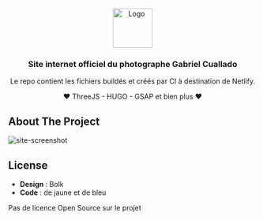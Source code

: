 <!-- PROJECT LOGO -->
<br />
<p align="center">
  <a href="https://github.com/github_username/repo_name">
    <img src="https://www.notion.so/image/https%3A%2F%2Fs3-us-west-2.amazonaws.com%2Fsecure.notion-static.com%2Ff4290c78-8fa3-43dd-88b0-48b3c3a2d54f%2FFAVICON.png?table=block&id=7881eef1-b1b0-40e8-9b47-6a3049c11847&width=250&userId=1fa28ab1-006e-40e3-9651-528ab6e2bf73&cache=v2" alt="Logo" width="80" height="80">
  </a>

  <h3 align="center">Site internet officiel du photographe Gabriel Cuallado</h3>
  <p align="center">Le repo contient les fichiers buildés et créés par CI à destination de Netlify.</p>
  <p align="center">❤️ ThreeJS - HUGO - GSAP et bien plus ❤️</p>
</p>



<!-- ABOUT THE PROJECT -->
## About The Project

![site-screenshot](https://media-exp1.licdn.com/dms/image/C4D2DAQHY7RLmkjl7Ag/profile-treasury-image-shrink_1280_1280/0/1611344143292?e=1612634400&v=beta&t=PKUwZrPdatVB3ftt_i9TSYdrRO7EvBz6SQ4kV03UwE8)



<!-- LICENSE -->
## License
- **Design** : Bolk 
- **Code** : de jaune et de bleu

Pas de licence Open Source sur le projet
